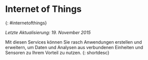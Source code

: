

# Internet of Things
{: #internetofthings}

*Letzte Aktualisierung: 19. November 2015*

Mit diesen Services können Sie rasch Anwendungen erstellen und erweitern, um
Daten und Analysen aus verbundenen Einheiten und Sensoren zu Ihrem Vorteil zu nutzen. {: shortdesc}



